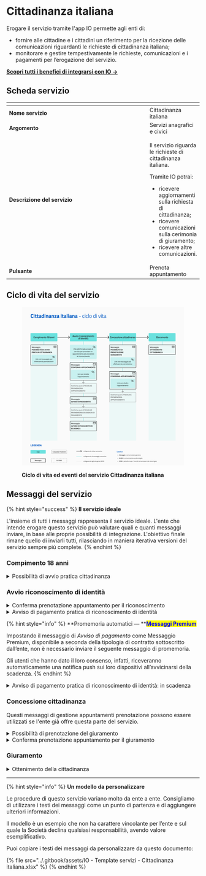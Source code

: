 # Cittadinanza italiana

Erogare il servizio tramite l'app IO permette agli enti di:

* fornire alle cittadine e i cittadini un riferimento per la ricezione delle comunicazioni riguardanti le richieste di cittadinanza italiana;
* monitorare e gestire tempestivamente le richieste, comunicazioni e i pagamenti per l’erogazione del servizio.

[**Scopri tutti i benefici di integrarsi con IO →** ](https://docs.pagopa.it/manuale-servizi/lapp-io/cose-io-e-qual-e-il-suo-obiettivo)

## Scheda servizio <a href="#scheda-servizio" id="scheda-servizio"></a>

<table data-header-hidden><thead><tr><th width="373"></th><th></th></tr></thead><tbody><tr><td><strong>Nome servizio</strong></td><td>Cittadinanza italiana</td></tr><tr><td><strong>Argomento</strong></td><td>Servizi anagrafici e civici</td></tr><tr><td><strong>Descrizione del servizio</strong></td><td><p>Il servizio riguarda le richieste di cittadinanza italiana.</p><p></p><p>Tramite IO potrai:</p><ul><li>ricevere aggiornamenti sulla richiesta di cittadinanza;</li><li>ricevere comunicazioni sulla cerimonia di giuramento;</li><li>ricevere altre comunicazioni.</li></ul></td></tr><tr><td><strong>Pulsante</strong></td><td>Prenota appuntamento</td></tr></tbody></table>

## Ciclo di vita del servizio

<figure><img src="../.gitbook/assets/Servizi anagrafici_Cittadinanza italiana.png" alt=""><figcaption><p><strong>Ciclo di vita ed eventi del servizio Cittadinanza italiana</strong></p></figcaption></figure>

## Messaggi del servizio

{% hint style="success" %}
**Il servizio ideale**

L'insieme di tutti i messaggi rappresenta il servizio ideale. L'ente che intende erogare questo servizio può valutare quali e quanti messaggi inviare, in base alle proprie possibilità di integrazione. L'obiettivo finale rimane quello di inviarli tutti, rilasciando in maniera iterativa versioni del servizio sempre più complete.
{% endhint %}

### Compimento 18 anni

<details>

<summary>Possibilità di avvio pratica cittadinanza</summary>

**🖋 Titolo del messaggio:** Puoi presentare richiesta di cittadinanza

🗒 **Testo del messaggio:**

Dal \<gg/mm/aaaa> puoi presentare richiesta per ottenere la cittadinanza italiana.

Hai tempo fino al \<gg/mm/aaaa>.

Per presentare richiesta, prenota un appuntamento presso \<denominazione ufficio>.

Per prenotare il tuo appuntamento, \[visita questo sito]\(URL).

**🪄 Pulsante:** Prenota appuntamento

***

**Destinatari:** I cittadini stranieri residenti nell’area di azione del servizio, che hanno compiuto diciotto anni e che posseggono i requisiti necessari per presentare domanda di cittadinanza italiana.

**Quando inviarlo:** Quando è possibile avviare la pratica per l’acquisizione della cittadinanza italiana.

**User story:** Come cittadino voglio ricevere comunicazione quando è possibile avviare la pratica per l’acquisizione della cittadinanza italiana.

</details>

### Avvio riconoscimento di identità

<details>

<summary>Conferma prenotazione appuntamento per il riconoscimento</summary>

:sparkles: <mark style="color:blue;">**Messaggio Premium**</mark> — Se hai un contratto Premium, ti consigliamo di configurare questo messaggio con promemoria Premium: i destinatari verranno avvisati dell‘avvicinarsi dell'appuntamento tramite notifica push.

***

**🖋 Titolo del messaggio:** Il tuo appuntamento

🗒 **Testo del messaggio:**

Hai prenotato un appuntamento per \<oggetto dell’appuntamento>.

Il numero della prenotazione è: \<nnnn>.

**Dove:** \<indirizzo>

**Quando:** \<gg/mm/aaaa> alle \<hh:mm>

Prima dell’appuntamento, dovrai effettuare il pagamento di \<causale>.

Riceverai nei prossimi giorni un messaggio in app con l’avviso di pagamento.

Per ulteriori informazioni, \[visita il sito]\(URL).

**🪄 Pulsante:** Disdici appuntamento

***

**Destinatari:** Tutti i cittadini stranieri residenti nell’area di azione del servizio e che hanno richiesto un appuntamento per effettuare il riconoscimento d’identità

**Quando inviarlo:** Quando l’appuntamento è confermato

**User story:** Come cittadino voglio ricevere conferma dei miei appuntamenti

</details>

<details>

<summary>Avviso di pagamento pratica di riconoscimento di identità</summary>

:sparkles: <mark style="color:blue;">**Messaggio Premium**</mark> — Se hai un contratto Premium, ti consigliamo di configurare questo messaggio con promemoria Premium: i destinatari verranno avvisati dell‘avvicinarsi della scadenza tramite notifica push.

***

**🖋 Titolo del messaggio:** Hai un nuovo avviso di pagamento

🗒 **Testo del messaggio:**

C’è un avviso da pagare intestato a \<nome> \<cognome> e relativo a \<causale>.

**Devi pagare:** <00,00> €

**Entro il:** \<gg/mm/aaaa>

Puoi pagare direttamente in app premendo “Vedi Avviso”, oppure tramite tutti i canali di pagamento della piattaforma pagoPA e le altre modalità di pagamento offerte dell'ente creditore.

Se hai già provveduto a pagare l'avviso, ignora questo messaggio.

Per maggiori informazioni o per richiedere assistenza, contattaci tramite i canali che trovi nella scheda servizio.

In fase di pagamento, se previsto dall'ente, l'importo riportato nel messaggio potrebbe subire variazioni.

**🪄 Pulsante:** Vedi avviso

***

**Destinatari:** Tutti i cittadini stranieri residenti nell’area di azione del servizio e che hanno richiesto un appuntamento per effettuare il riconoscimento d’identità.

**Quando inviarlo:** Quando è necessario procedere al pagamento.

**User story:** Come cittadino voglio ricevere comunicazione quando è possibile effettuare il pagamento.

</details>

{% hint style="info" %}
**Promemoria automatici — **<mark style="color:blue;">**Messaggi Premium**</mark>

Impostando il messaggio di _Avviso di pagamento_ come Messaggio Premium, disponibile a seconda della tipologia di contratto sottoscritto dall’ente, non è necessario inviare il seguente messaggio di promemoria.

Gli utenti che hanno dato il loro consenso, infatti, riceveranno automaticamente una notifica push sui loro dispositivi all’avvicinarsi della scadenza.
{% endhint %}

<details>

<summary>Avviso di pagamento pratica di riconoscimento di identità: in scadenza</summary>

**🖋 Titolo del messaggio:** Hai un pagamento in scadenza

🗒 **Testo del messaggio:**

Il tuo pagamento per \<causale> sta per scadere.

Se hai già provveduto a pagare l’avviso ignora questo messaggio.

**🪄 Pulsante:** Vedi avviso

***

**Destinatari:** Tutti i cittadini stranieri residenti nell’area di azione del servizio e che hanno richiesto un appuntamento per effettuare il riconoscimento d’identità.

**Quando inviarlo:** Quando il pagamento per la pratica è prossimo alla scadenza.

**User story:** Come cittadino voglio ricevere un promemoria per i pagamenti in scadenza.

</details>

### Concessione cittadinanza

Questi messaggi di gestione appuntamenti prenotazione possono essere utilizzati se l'ente già offre questa parte del servizio.&#x20;

<details>

<summary>Possibilità di prenotazione del giuramento</summary>

**🖋 Titolo del messaggio:** Prenota appuntamento per il tuo giuramento

🗒 **Testo del messaggio:**

Dal \<gg/mm/aaaa> puoi prenotare la cerimonia del tuo giuramento.

Hai tempo fino al \<gg/mm/aaaa>.

Per prenotare il tuo giuramento e ulteriori informazioni, \[visita questo sito]\(URL).

**🪄 Pulsante:** n/a

***

**Destinatari:** Tutti i cittadini stranieri residenti nell’area di azione del servizio e che hanno ricevuto la concessione della cittadinanza italiana per la quale è necessario procedere al giuramento.

**Quando inviarlo:** Quando è possibile prenotare la cerimonia di giuramento.

**User story:** Come cittadino voglio ricevere comunicazione quando è possibile prenotare la cerimonia di giuramento.

</details>

<details>

<summary>Conferma prenotazione appuntamento per il giuramento</summary>

:sparkles: <mark style="color:blue;">**Messaggio Premium**</mark> — Se hai un contratto Premium, ti consigliamo di configurare questo messaggio con promemoria Premium: i destinatari verranno avvisati dell‘avvicinarsi della scadenza tramite notifica push.

***

**🖋 Titolo del messaggio:** Il tuo appuntamento

🗒 **Testo del messaggio:**

Hai prenotato un appuntamento per \<oggetto dell’appuntamento>.

Il numero della prenotazione è: \<nnnn>.

**Dove:** \<indirizzo>

**Quando:** \<gg/mm/aaaa> alle \<hh:mm>

\[Se previsto] Prima dell’appuntamento, dovrai effettuare il pagamento di \<causale>.

Riceverai nei prossimi giorni un messaggio in app con l’avviso di pagamento.

Per ulteriori informazioni, \[visita il sito]\(URL).

**🪄 Pulsante:** Disdici appuntamento

***

**Destinatari:** Tutti i cittadini stranieri residenti nell’area di azione del servizio e che hanno richiesto un appuntamento per effettuare il giuramento.

**Quando inviarlo:** Quando l’appuntamento è confermato.

**User story:** Come cittadino voglio ricevere conferma dei miei appuntamenti.

</details>

### Giuramento

<details>

<summary>Ottenimento della cittadinanza</summary>

**🖋 Titolo del messaggio:** Hai acquisito la cittadinanza italiana

🗒 **Testo del messaggio:**

Il \<gg/mm/aaaa> hai acquisito la cittadinanza italiana.

\[Ad esempio] Se vuoi richiedere il passaporto italiano, \[visita questa pagina]\(URL).

\[Ad esempio] Se vuoi richiedere la Carta d'Identità Elettronica (CIE)\[visita questa pagina]\(URL).

Per ulteriori informazioni, \[visita il sito]\(URL).&#x20;

**🪄 Pulsante:** n/a

***

**Destinatari:** Tutti i cittadini residenti nell’area geografica di azione del servizio e che, a seguito della richiesta di ottenimento della cittadinanza italiana, hanno prestato giuramento.

**Quando inviarlo:** Quando la pratica viene conclusa per ottenimento della cittadinanza.

**User story:** Come cittadino voglio ricevere conferma della conclusione della mia pratica.

</details>

***

{% hint style="info" %}
**Un modello da personalizzare**

Le procedure di questo servizio variano molto da ente a ente. Consigliamo di utilizzare i testi dei messaggi come un punto di partenza e di aggiungere ulteriori informazioni.&#x20;

Il modello è un esempio che non ha carattere vincolante per l’ente e sul quale la Società declina qualsiasi responsabilità, avendo valore esemplificativo.

Puoi copiare i testi dei messaggi da personalizzare da questo documento:

{% file src="../.gitbook/assets/IO - Template servizi - Cittadinanza italiana.xlsx" %}
{% endhint %}
